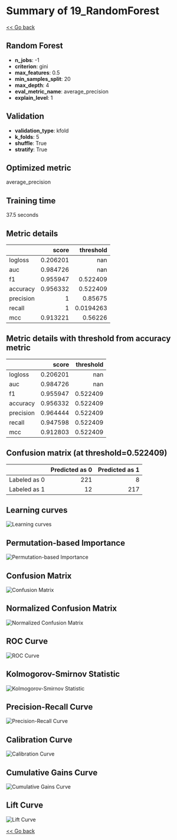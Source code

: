 # Summary of 19_RandomForest

[<< Go back](../README.md)


## Random Forest
- **n_jobs**: -1
- **criterion**: gini
- **max_features**: 0.5
- **min_samples_split**: 20
- **max_depth**: 4
- **eval_metric_name**: average_precision
- **explain_level**: 1

## Validation
 - **validation_type**: kfold
 - **k_folds**: 5
 - **shuffle**: True
 - **stratify**: True

## Optimized metric
average_precision

## Training time

37.5 seconds

## Metric details
|           |    score |   threshold |
|:----------|---------:|------------:|
| logloss   | 0.206201 | nan         |
| auc       | 0.984726 | nan         |
| f1        | 0.955947 |   0.522409  |
| accuracy  | 0.956332 |   0.522409  |
| precision | 1        |   0.85675   |
| recall    | 1        |   0.0194263 |
| mcc       | 0.913221 |   0.56226   |


## Metric details with threshold from accuracy metric
|           |    score |   threshold |
|:----------|---------:|------------:|
| logloss   | 0.206201 |  nan        |
| auc       | 0.984726 |  nan        |
| f1        | 0.955947 |    0.522409 |
| accuracy  | 0.956332 |    0.522409 |
| precision | 0.964444 |    0.522409 |
| recall    | 0.947598 |    0.522409 |
| mcc       | 0.912803 |    0.522409 |


## Confusion matrix (at threshold=0.522409)
|              |   Predicted as 0 |   Predicted as 1 |
|:-------------|-----------------:|-----------------:|
| Labeled as 0 |              221 |                8 |
| Labeled as 1 |               12 |              217 |

## Learning curves
![Learning curves](learning_curves.png)

## Permutation-based Importance
![Permutation-based Importance](permutation_importance.png)
## Confusion Matrix

![Confusion Matrix](confusion_matrix.png)


## Normalized Confusion Matrix

![Normalized Confusion Matrix](confusion_matrix_normalized.png)


## ROC Curve

![ROC Curve](roc_curve.png)


## Kolmogorov-Smirnov Statistic

![Kolmogorov-Smirnov Statistic](ks_statistic.png)


## Precision-Recall Curve

![Precision-Recall Curve](precision_recall_curve.png)


## Calibration Curve

![Calibration Curve](calibration_curve_curve.png)


## Cumulative Gains Curve

![Cumulative Gains Curve](cumulative_gains_curve.png)


## Lift Curve

![Lift Curve](lift_curve.png)



[<< Go back](../README.md)
